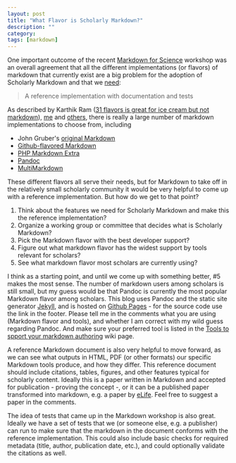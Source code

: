 ```yaml
---
layout: post
title: "What Flavor is Scholarly Markdown?"
description: ""
category:
tags: [markdown]
---
```

One important outcome of the recent [Markdown for Science] workshop was an overall agreement that all the different implementations (or flavors) of markdown that currently exist are a big problem for the adoption of Scholarly Markdown<!--more--> and that we [need]:

> A reference implementation with documentation and tests

As described by Karthik Ram ([31 flavors is great for ice cream but not markdown]), [me] and [others], there is really a large number of markdown implementations to choose from, including

- John Gruber's [original Markdown]
- [Github-flavored Markdown]
- [PHP Markdown Extra]
- [Pandoc]
- [MultiMarkdown]

These different flavors all serve their needs, but for Markdown to take off in the relatively small scholarly community it would be very helpful to come up with a reference implementation. But how do we get to that point?

1. Think about the features we need for Scholarly Markdown and make this the reference implementation?
2. Organize a working group or committee that decides what is Scholarly Markdown?
3. Pick the Markdown flavor with the best developer support?
4. Figure out what markdown flavor has the widest support by tools relevant for scholars?
5. See what markdown flavor most scholars are currently using?

I think as a starting point, and until we come up with something better, #5 makes the most sense. The number of markdown users among scholars is still small, but my guess would be that Pandoc is currently the most popular Markdown flavor among scholars. This blog uses Pandoc and the static site generator [Jekyll], and is hosted on [Github Pages] - for the source code use the link in the footer. Please tell me in the comments what you are using (Markdown flavor and tools), and whether I am correct with my wild guess regarding Pandoc. And make sure your preferred tool is listed in the [Tools to spport your markdown authoring] wiki page.

A reference Markdown document is also very helpful to move forward, as we can see what outputs in HTML, PDF (or other formats) our specific Markdown tools produce, and how they differ. This reference document should include citations, tables, figures, and other features typical for scholarly content. Ideally this is a paper written in Markdown and accepted for publication - proving the concept -, or it can be a published paper transformed into markdown, e.g. a paper by [eLife]. Feel free to suggest a paper in the comments.

The idea of tests that came up in the Markdown workshop is also great. Ideally we have a set of tests that we (or someone else, e.g. a publisher) can run to make sure that the markdown in the document conforms with the reference implementation. This could also include basic checks for required metadata (title, author, publication date, etc.), and could optionally validate the citations as well.

[Markdown for Science]: https://github.com/scholmd/scholmd/wiki/workshop
[need]: https://github.com/scholmd/scholmd/wiki/What-is-Markdown
[31 flavors is great for ice cream but not markdown]: https://github.com/scholmd/scholmd/wiki/workshop
[me]: /2012/12/13/a-call-for-scholarly-markdown/
[others]: http://www.codinghorror.com/blog/2012/10/the-future-of-markdown.html
[original Markdown]: http://daringfireball.net/projects/markdown/
[Github-flavored Markdown]: https://help.github.com/articles/github-flavored-markdown
[PHP Markdown Extra]: http://michelf.ca/projects/php-markdown/extra/
[Pandoc]: http://johnmacfarlane.net/pandoc/
[MultiMarkdown]: http://fletcherpenney.net/multimarkdown/
[Jekyll]: http://jekyllrb.com
[Github Pages]: http://pages.github.com
[Tools to spport your markdown authoring]: https://github.com/scholmd/scholmd/wiki/Tools-to-support-your-markdown-authoring
[eLife]: http://www.elifesciences.org/elife-now-supports-content-negotiation/